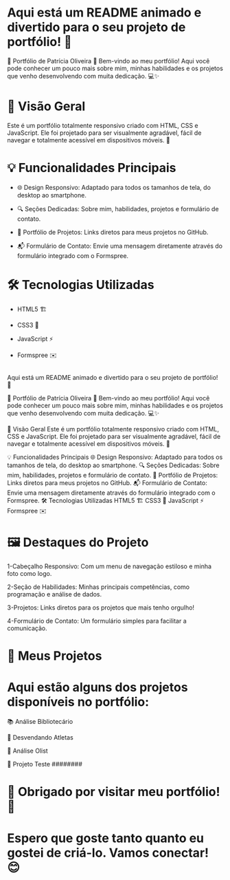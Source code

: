 
 # Aqui está um README animado e divertido para o seu projeto de portfólio! 🌟

🚀 Portfólio de Patrícia Oliveira 🚀
Bem-vindo ao meu portfólio! Aqui você pode conhecer um pouco mais sobre mim, minhas habilidades e os projetos que venho desenvolvendo com muita dedicação. 💻✨
##
# 🎨 Visão Geral
Este é um portfólio totalmente responsivo criado com HTML, CSS e JavaScript. Ele foi projetado para ser visualmente agradável, fácil de navegar e totalmente acessível em dispositivos móveis. 📱
##
# 💡 Funcionalidades Principais

* 🌐 Design Responsivo: Adaptado para todos os tamanhos de tela, do desktop ao smartphone.
  
* 🔍 Seções Dedicadas: Sobre mim, habilidades, projetos e formulário de contato.
  
* 📁 Portfólio de Projetos: Links diretos para meus projetos no GitHub.
  
* 📬 Formulário de Contato: Envie uma mensagem diretamente através do formulário integrado com o Formspree.
##
# 🛠️ Tecnologias Utilizadas
* HTML5 🏗️

* CSS3 🎨
  
* JavaScript ⚡
  
* Formspree ✉️
##

Aqui está um README animado e divertido para o seu projeto de portfólio! 🌟

🚀 Portfólio de Patrícia Oliveira 🚀
Bem-vindo ao meu portfólio! Aqui você pode conhecer um pouco mais sobre mim, minhas habilidades e os projetos que venho desenvolvendo com muita dedicação. 💻✨

🎨 Visão Geral
Este é um portfólio totalmente responsivo criado com HTML, CSS e JavaScript. Ele foi projetado para ser visualmente agradável, fácil de navegar e totalmente acessível em dispositivos móveis. 📱

💡 Funcionalidades Principais
🌐 Design Responsivo: Adaptado para todos os tamanhos de tela, do desktop ao smartphone.
🔍 Seções Dedicadas: Sobre mim, habilidades, projetos e formulário de contato.
📁 Portfólio de Projetos: Links diretos para meus projetos no GitHub.
📬 Formulário de Contato: Envie uma mensagem diretamente através do formulário integrado com o Formspree.
🛠️ Tecnologias Utilizadas
HTML5 🏗️
CSS3 🎨
JavaScript ⚡
Formspree ✉️
##
# 🖼️ Destaques do Projeto
1-Cabeçalho Responsivo: Com um menu de navegação estiloso e minha foto como logo.

2-Seção de Habilidades: Minhas principais competências, como programação e análise de dados.

3-Projetos: Links diretos para os projetos que mais tenho orgulho!

4-Formulário de Contato: Um formulário simples para facilitar a comunicação.
##
# 🌟 Meus Projetos

# Aqui estão alguns dos projetos disponíveis no portfólio:

📚 Análise Bibliotecário

🏅 Desvendando Atletas

🛒 Análise Olist

🚀 Projeto Teste
########

# 🎉 Obrigado por visitar meu portfólio! 🎉

# Espero que goste tanto quanto eu gostei de criá-lo. Vamos conectar! 😊






